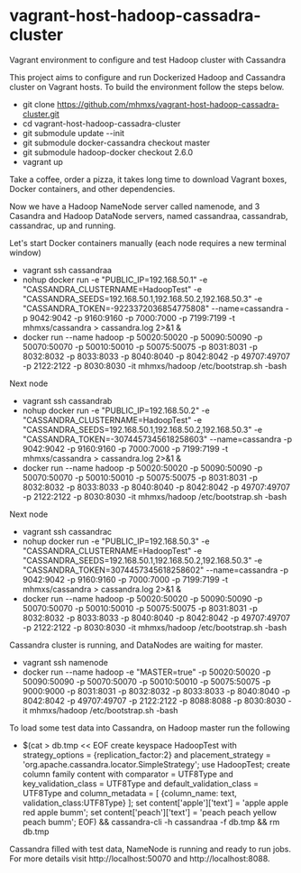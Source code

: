# vagrant-host-hadoop-cassadra-cluster
Vagrant environment to configure and test Hadoop cluster with Cassandra

This project aims to configure and run Dockerized Hadoop and Cassandra cluster on Vagrant hosts. To build the environment follow the steps below.

 * git clone https://github.com/mhmxs/vagrant-host-hadoop-cassadra-cluster.git
 * cd vagrant-host-hadoop-cassadra-cluster
 * git submodule update --init
 * git submodule docker-cassandra checkout master
 * git submodule hadoop-docker checkout 2.6.0
 * vagrant up

Take a coffee, order a pizza, it takes long time to download Vagrant boxes, Docker containers, and other dependencies.

Now we have a Hadoop NameNode server called namenode, and 3 Casandra and Hadoop DataNode servers, named cassandraa, cassandrab, cassandrac, up and running.

Let's start Docker containers manually (each node requires a new terminal window)
 * vagrant ssh cassandraa
 * nohup docker run -e "PUBLIC_IP=192.168.50.1" -e "CASSANDRA_CLUSTERNAME=HadoopTest" -e "CASSANDRA_SEEDS=192.168.50.1,192.168.50.2,192.168.50.3" -e "CASSANDRA_TOKEN=-9223372036854775808" --name=cassandra -p 9042:9042 -p 9160:9160 -p 7000:7000 -p 7199:7199 -t mhmxs/cassandra > cassandra.log 2>&1 &
 * docker run --name hadoop -p 50020:50020 -p 50090:50090 -p 50070:50070 -p 50010:50010 -p 50075:50075 -p 8031:8031 -p 8032:8032 -p 8033:8033 -p 8040:8040 -p 8042:8042 -p 49707:49707 -p 2122:2122 -p 8030:8030 -it mhmxs/hadoop /etc/bootstrap.sh -bash

Next node
 * vagrant ssh cassandrab
 * nohup docker run -e "PUBLIC_IP=192.168.50.2" -e "CASSANDRA_CLUSTERNAME=HadoopTest" -e "CASSANDRA_SEEDS=192.168.50.1,192.168.50.2,192.168.50.3" -e "CASSANDRA_TOKEN=-3074457345618258603" --name=cassandra -p 9042:9042 -p 9160:9160 -p 7000:7000 -p 7199:7199 -t mhmxs/cassandra > cassandra.log 2>&1 &
 * docker run --name hadoop -p 50020:50020 -p 50090:50090 -p 50070:50070 -p 50010:50010 -p 50075:50075 -p 8031:8031 -p 8032:8032 -p 8033:8033 -p 8040:8040 -p 8042:8042 -p 49707:49707 -p 2122:2122 -p 8030:8030 -it mhmxs/hadoop /etc/bootstrap.sh -bash

Next node
 * vagrant ssh cassandrac
 * nohup docker run -e "PUBLIC_IP=192.168.50.3" -e "CASSANDRA_CLUSTERNAME=HadoopTest" -e "CASSANDRA_SEEDS=192.168.50.1,192.168.50.2,192.168.50.3" -e "CASSANDRA_TOKEN=3074457345618258602" --name=cassandra -p 9042:9042 -p 9160:9160 -p 7000:7000 -p 7199:7199 -t mhmxs/cassandra > cassandra.log 2>&1 &
 * docker run --name hadoop -p 50020:50020 -p 50090:50090 -p 50070:50070 -p 50010:50010 -p 50075:50075 -p 8031:8031 -p 8032:8032 -p 8033:8033 -p 8040:8040 -p 8042:8042 -p 49707:49707 -p 2122:2122 -p 8030:8030 -it mhmxs/hadoop /etc/bootstrap.sh -bash

Cassandra cluster is running, and DataNodes are waiting for master.
 * vagrant ssh namenode
 * docker run --name hadoop -e "MASTER=true" -p 50020:50020 -p 50090:50090 -p 50070:50070 -p 50010:50010 -p 50075:50075 -p 9000:9000 -p 8031:8031 -p 8032:8032 -p 8033:8033 -p 8040:8040 -p 8042:8042 -p 49707:49707 -p 2122:2122 -p 8088:8088 -p 8030:8030 -it mhmxs/hadoop /etc/bootstrap.sh -bash

To load some test data into Cassandra, on Hadoop master run the following
 * $(cat > db.tmp << EOF
create keyspace HadoopTest with strategy_options = {replication_factor:2} and placement_strategy = 'org.apache.cassandra.locator.SimpleStrategy';
use HadoopTest;
create column family content with comparator = UTF8Type and key_validation_class = UTF8Type and default_validation_class = UTF8Type and column_metadata = [ {column_name: text, validation_class:UTF8Type} ];
set content['apple']['text'] = 'apple apple red apple bumm';
set content['peach']['text'] = 'peach peach yellow peach bumm';
EOF) && cassandra-cli -h cassandraa -f db.tmp && rm db.tmp

Cassandra filled with test data, NameNode is running and ready to run jobs. For more details visit http://localhost:50070 and http://localhost:8088.


